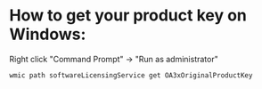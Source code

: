 # How to get your product key on Windows:
Right click "Command Prompt" -> "Run as administrator"
```
wmic path softwareLicensingService get OA3xOriginalProductKey
```
